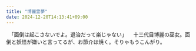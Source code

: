 ```yaml
---
title: "博麗霊夢"
date: 2024-12-20T14:13:41+09:00
---
```

　「面倒は起こさないでよ。退治だって楽じゃない」
　十三代目博麗の巫女。面倒と妖怪が嫌いと言ってるが、お節介は焼く。そりゃもうこんがり。
　
